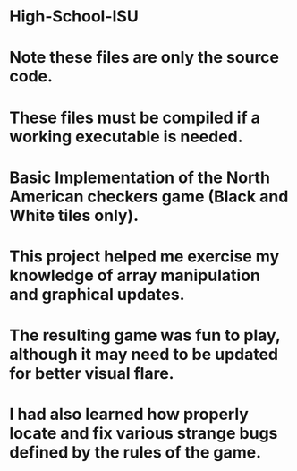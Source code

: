 # High-School-ISU
# Note these files are only the source code.
# These files must be compiled if a working executable is needed.

# Basic Implementation of the North American checkers game (Black and White tiles only).
# This project helped me exercise my knowledge of array manipulation and graphical updates.

# The resulting game was fun to play, although it may need to be updated for better visual flare. 
# I had also learned how properly locate and fix various strange bugs defined by the rules of the game.
